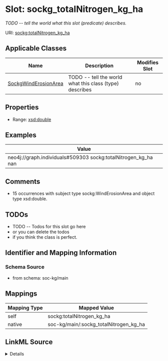 

# Slot: sockg_totalNitrogen_kg_ha


_TODO -- tell the world what this slot (predicate) describes._





URI: [sockg:totalNitrogen_kg_ha](http://www.semanticweb.org/sockg/ontologies/2024/0/soil-carbon-ontology/totalNitrogen_kg_ha)



<!-- no inheritance hierarchy -->





## Applicable Classes

| Name | Description | Modifies Slot |
| --- | --- | --- |
| [SockgWindErosionArea](../classes/SockgWindErosionArea.md) | TODO -- tell the world what this class (type) describes |  no  |







## Properties

* Range: [xsd:double](http://www.w3.org/2001/XMLSchema#double)






## Examples

| Value |
| --- |
| neo4j://graph.individuals#509303 sockg:totalNitrogen_kg_ha nan |

## Comments

* 15 occurrences with subject type sockg:WindErosionArea and object type xsd:double.

## TODOs

* TODO -- Todos for this slot go here
* or you can delete the todos
* if you think the class is perfect.

## Identifier and Mapping Information







### Schema Source


* from schema: soc-kg/main




## Mappings

| Mapping Type | Mapped Value |
| ---  | ---  |
| self | sockg:totalNitrogen_kg_ha |
| native | soc-kg/main/:sockg_totalNitrogen_kg_ha |




## LinkML Source

<details>
```yaml
name: sockg_totalNitrogen_kg_ha
description: TODO -- tell the world what this slot (predicate) describes.
todos:
- TODO -- Todos for this slot go here
- or you can delete the todos
- if you think the class is perfect.
comments:
- 15 occurrences with subject type sockg:WindErosionArea and object type xsd:double.
examples:
- value: neo4j://graph.individuals#509303 sockg:totalNitrogen_kg_ha nan
from_schema: soc-kg/main
rank: 1000
slot_uri: sockg:totalNitrogen_kg_ha
alias: sockg_totalNitrogen_kg_ha
domain_of:
- sockg_WindErosionArea
range: double

```
</details>
